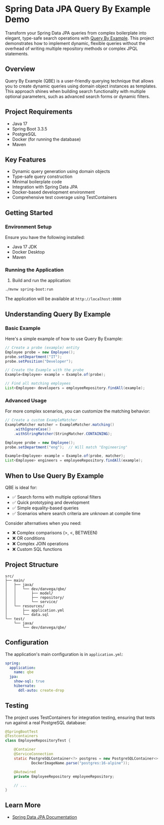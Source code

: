 # Spring Data JPA Query By Example Demo

Transform your Spring Data JPA queries from complex boilerplate into elegant, type-safe search operations with [Query By Example](https://docs.spring.io/spring-data/jpa/reference/repositories/query-by-example.html). This project demonstrates how to implement dynamic, flexible queries without the overhead of writing multiple repository methods or complex JPQL statements.

## Overview

Query By Example (QBE) is a user-friendly querying technique that allows you to create dynamic queries using domain object instances as templates. This approach shines when building search functionality with multiple optional parameters, such as advanced search forms or dynamic filters.

## Project Requirements

- Java 17
- Spring Boot 3.3.5
- PostgreSQL
- Docker (for running the database)
- Maven

## Key Features

- Dynamic query generation using domain objects
- Type-safe query construction
- Minimal boilerplate code
- Integration with Spring Data JPA
- Docker-based development environment
- Comprehensive test coverage using TestContainers

## Getting Started

### Environment Setup

Ensure you have the following installed:
- Java 17 JDK
- Docker Desktop
- Maven

### Running the Application

1. Build and run the application:
```bash
./mvnw spring-boot:run
```

The application will be available at `http://localhost:8080`

## Understanding Query By Example

### Basic Example

Here's a simple example of how to use Query By Example:

```java
// Create a probe (example) entity
Employee probe = new Employee();
probe.setDepartment("IT");
probe.setPosition("Developer");

// Create the Example with the probe
Example<Employee> example = Example.of(probe);

// Find all matching employees
List<Employee> developers = employeeRepository.findAll(example);
```

### Advanced Usage

For more complex scenarios, you can customize the matching behavior:

```java
// Create a custom ExampleMatcher
ExampleMatcher matcher = ExampleMatcher.matching()
    .withIgnoreCase()
    .withStringMatcher(StringMatcher.CONTAINING);

Employee probe = new Employee();
probe.setDepartment("eng");  // Will match "Engineering"

Example<Employee> example = Example.of(probe, matcher);
List<Employee> engineers = employeeRepository.findAll(example);
```

## When to Use Query By Example

QBE is ideal for:

- ✅ Search forms with multiple optional filters
- ✅ Quick prototyping and development
- ✅ Simple equality-based queries
- ✅ Scenarios where search criteria are unknown at compile time

Consider alternatives when you need:

- ❌ Complex comparisons (>, <, BETWEEN)
- ❌ OR conditions
- ❌ Complex JOIN operations
- ❌ Custom SQL functions

## Project Structure

```
src/
├── main/
│   ├── java/
│   │   └── dev/danvega/qbe/
│   │       ├── model/
│   │       ├── repository/
│   │       └── service/
│   └── resources/
│       ├── application.yml
│       └── data.sql
└── test/
    └── java/
        └── dev/danvega/qbe/
```

## Configuration

The application's main configuration is in `application.yml`:

```yaml
spring:
  application:
    name: qbe
  jpa:
    show-sql: true
    hibernate:
      ddl-auto: create-drop
```

## Testing

The project uses TestContainers for integration testing, ensuring that tests run against a real PostgreSQL database:

```java
@SpringBootTest
@Testcontainers
class EmployeeRepositoryTest {

    @Container
    @ServiceConnection
    static PostgreSQLContainer<?> postgres = new PostgreSQLContainer<>(
            DockerImageName.parse("postgres:16-alpine"));

    @Autowired
    private EmployeeRepository employeeRepository;
    
    // ...
}
```

## Learn More

- [Spring Data JPA Documentation](https://docs.spring.io/spring-data/jpa/reference/repositories/query-by-example.html)

